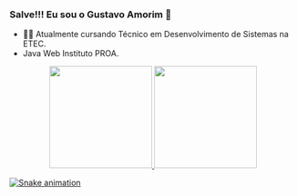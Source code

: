 ### Salve!!! Eu sou o Gustavo Amorim 👋
 
- 👨‍💻 Atualmente cursando Técnico em Desenvolvimento de Sistemas na ETEC.
- Java Web Instituto PROA.

<div align="center">
  <a href="https://github.com/0GustavoAmorim">
  <img height="180em" src="https://github-readme-stats.vercel.app/api?username=0GustavoAmorim&show_icons=true&theme=tokyonight&include_all_commits=true&count_private=true"/>
  <img height="180em" src="https://github-readme-stats.vercel.app/api/top-langs/?username=0GustavoAmorim&layout=compact&langs_count=7&theme=tokyonight"/>
</div>
  
   ![Snake animation](https://github.com/0GustavoAmorim/0GustavoAmorim/blob/output/github-contribution-grid-snake.svg)
